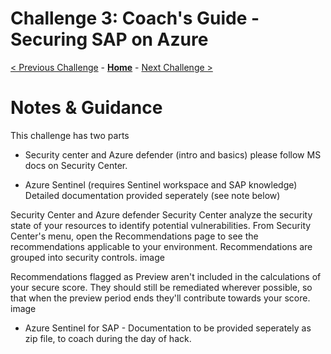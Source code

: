 # Challenge 3: Coach's Guide - Securing SAP on Azure

[< Previous Challenge](./02-Azure-Monitor.md) - **[Home](README.md)** - [Next Challenge >](./04-Business-Continuity-and-DR.md)

# Notes & Guidance

This challenge has two parts

- Security center and Azure defender (intro and basics) please follow MS docs on Security Center.

- Azure Sentinel (requires Sentinel workspace and SAP knowledge) Detailed documentation provided seperately (see note below)

Security Center and Azure defender Security Center analyze the security state of your resources to identify potential vulnerabilities. From Security Center's menu, open the Recommendations page to see the recommendations applicable to your environment. Recommendations are grouped into security controls.
image

Recommendations flagged as Preview aren't included in the calculations of your secure score. They should still be remediated wherever possible, so that when the preview period ends they'll contribute towards your score. image

- Azure Sentinel for SAP - Documentation to be provided seperately as zip file, to coach during the day of hack.

